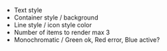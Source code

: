 -  Text style
-  Container style / background
-  Line style / icon style color
-  Number of items to render max 3
-  Monochromatic / Green ok, Red error, Blue active?
